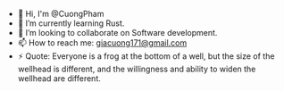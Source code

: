 - 👋 Hi, I'm @CuongPham
- 🌱 I’m currently learning Rust.
- 👯 I’m looking to collaborate on Software development.
- 📫 How to reach me: giacuong171@gmail.com
- ⚡ Quote: Everyone is a frog at the bottom of a well, but the size of the wellhead is different, and the willingness and ability to widen the wellhead are different.
<!--
**giacuong171/giacuong171** is a ✨ _special_ ✨ repository because its `README.md` (this file) appears on your GitHub profile.

Here are some ideas to get you started:

- 🔭 I’m currently working on ...
- 🌱 I’m currently learning ...
- 👯 I’m looking to collaborate on ...
- 🤔 I’m looking for help with ...
- 💬 Ask me about ...
- 📫 How to reach me: ...
- 😄 Pronouns: ...
- ⚡ Fun fact: ...
-->
